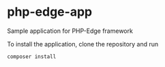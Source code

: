 # php-edge-app
Sample application for PHP-Edge framework

To install the application, clone the repository and run

    composer install
